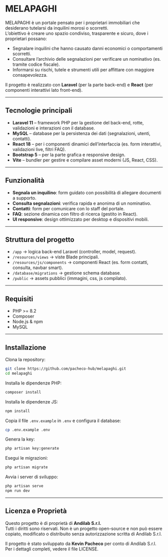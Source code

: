 # MELAPAGHI

MELAPAGHI è un portale pensato per i proprietari immobiliari che desiderano tutelarsi da inquilini morosi o scorretti.  
L’obiettivo è creare uno spazio condiviso, trasparente e sicuro, dove i proprietari possano:

- Segnalare inquilini che hanno causato danni economici o comportamenti scorretti.
- Consultare l’archivio delle segnalazioni per verificare un nominativo (es. tramite codice fiscale).
- Informarsi su rischi, tutele e strumenti utili per affittare con maggiore consapevolezza.

Il progetto è realizzato con **Laravel** (per la parte back-end) e **React** (per componenti interattivi lato front-end).

---

## Tecnologie principali

- **Laravel 11** – framework PHP per la gestione del back-end, rotte, validazioni e interazioni con il database.
- **MySQL** – database per la persistenza dei dati (segnalazioni, utenti, contatti).
- **React 18** – per i componenti dinamici dell’interfaccia (es. form interattivi, validazioni live, filtri FAQ).
- **Bootstrap 5** – per la parte grafica e responsive design.
- **Vite** – bundler per gestire e compilare asset moderni (JS, React, CSS).

---

## Funzionalità

- **Segnala un inquilino**: form guidato con possibilità di allegare documenti a supporto.
- **Consulta segnalazioni**: verifica rapida e anonima di un nominativo.
- **Contatti**: form per comunicare con lo staff del portale.
- **FAQ**: sezione dinamica con filtro di ricerca (gestito in React).
- **UI responsive**: design ottimizzato per desktop e dispositivi mobili.

---

## Struttura del progetto

- `/app` → logica back-end Laravel (controller, model, request).
- `/resources/views` → viste Blade principali.
- `/resources/js/components` → componenti React (es. form contatti, consulta, navbar smart).
- `/database/migrations` → gestione schema database.
- `/public` → assets pubblici (immagini, css, js compilato).

---

## Requisiti

- PHP >= 8.2
- Composer
- Node.js & npm
- MySQL

---

## Installazione

Clona la repository:
```bash
git clone https://github.com/pacheco-hub/melapaghi.git
cd melapaghi
```

Installa le dipendenze PHP:
```bash
composer install
```

Installa le dipendenze JS:
```bash
npm install
```

Copia il file `.env.example` in `.env` e configura il database:
```bash
cp .env.example .env
```

Genera la key:
```bash
php artisan key:generate
```

Esegui le migrazioni:
```bash
php artisan migrate
```

Avvia i server di sviluppo:
```bash
php artisan serve
npm run dev
```

---

## Licenza e Proprietà

Questo progetto è di proprietà di **Andilab S.r.l.**  
Tutti i diritti sono riservati. Non è un progetto open-source e non può essere copiato, modificato o distribuito senza autorizzazione scritta di Andilab S.r.l.

Il progetto è stato sviluppato da **Kevin Pacheco** per conto di Andilab S.r.l.
Per i dettagli completi, vedere il file LICENSE.